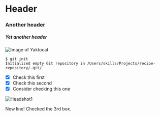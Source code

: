 # Header 
### Another header 
##### Yet another header 

![Image of Yaktocat](https://octodex.github.com/images/yaktocat.png)


```
$ git init
Initialized empty Git repository in /Users/skills/Projects/recipe-repository/.git/
```


- [x] Check this first 
- [x] Check this second 
- [x] Consider checking this one 

![Headshot1](https://github.com/user-attachments/assets/d965ad1a-3760-45a7-b231-15682d8d92b6)


New line! Checked the 3rd box. 
